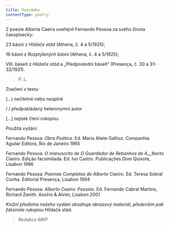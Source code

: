 ```yaml
---
title: Poznámka
contentType: poetry
---
```


<section>

Z poezie Alberta Caeira uveřejnil Fernando Pessoa za svého života časopisecky:

23 básní z _Hlídače stád_ (Athena, č. 4 a 5/1925);

16 básní z _Rozptýlených básní_ (Athena, č. 4 a 5/1925);

VIII. báseň z _Hlídače stád_ a „Předposlední báseň“ (Presença, č. 30 a 31–32/1931).

> _P. L._

Značení v textu:

(…) nečitelné nebo neúplné

/ / předpokládaný heteronymní autor

\[…\] nejisté čtení rukopisu

</section>

<section>

Použitá vydání:

Fernando Pessoa: _Obra Poética_. Ed. Maria Aliete Galhoz. Companhia Aguilar Editora, Rio de Janeiro 1965

Fernando Pessoa: _O manuscrito de O Guardador de Rebanhos de A__lberto Caeiro_. Edição facsimilada. Ed. Ivo Castro. Publicações Dom Quixote, Lisabon 1986

Fernando Pessoa: _Poemas Completos de Alberto Caeiro_. Ed. Teresa Sobral Cunha. Editorial Presença, Lisabon 1994

Fernando Pessoa: _Alberto Caeiro: Poesias_. Ed. Fernando Cabral Martins, Richard Zenith. Assírio & Alvim, Lisabon 2001

_Knižní předloha našeho vydání obsahuje obrazový materiál, především pak faksimile rukopisu_ Hlídače stád.

> _Redakce MKP_

</section>
